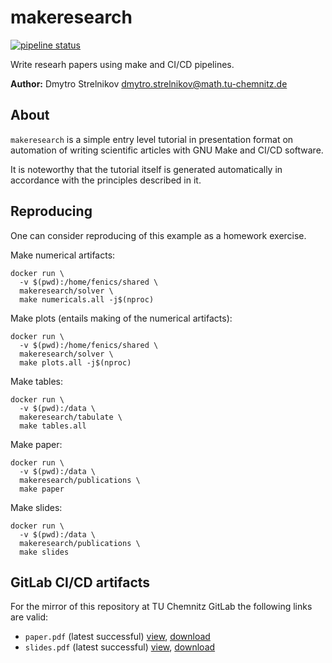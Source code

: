 makeresearch
============

[![pipeline status](https://gitlab.hrz.tu-chemnitz.de/dmst--tu-chemnitz.de/makeresearch/badges/master/pipeline.svg)](https://gitlab.hrz.tu-chemnitz.de/dmst--tu-chemnitz.de/makeresearch/-/commits/master)


Write researh papers using make and CI/CD pipelines.

**Author:** Dmytro Strelnikov <dmytro.strelnikov@math.tu-chemnitz.de>  


## About

`makeresearch` is a simple entry level tutorial in presentation format on automation of writing scientific articles with GNU Make and CI/CD software.

It is noteworthy that the tutorial itself is generated automatically in accordance with the principles described in it.


## Reproducing

One can consider reproducing of this example as a homework exercise.


Make numerical artifacts:
```
docker run \
  -v $(pwd):/home/fenics/shared \
  makeresearch/solver \
  make numericals.all -j$(nproc)
```

Make plots (entails making of the numerical artifacts):
```
docker run \
  -v $(pwd):/home/fenics/shared \
  makeresearch/solver \
  make plots.all -j$(nproc)
```

Make tables:
```
docker run \
  -v $(pwd):/data \
  makeresearch/tabulate \
  make tables.all
```

Make paper:
```
docker run \
  -v $(pwd):/data \
  makeresearch/publications \
  make paper
```

Make slides:
```
docker run \
  -v $(pwd):/data \
  makeresearch/publications \
  make slides
```


## GitLab CI/CD artifacts

For the mirror of this repository at TU Chemnitz GitLab the following links are valid:

- `paper.pdf` (latest successful) [view][gitlab-paper-view], [download][gitlab-paper-download]
- `slides.pdf` (latest successful) [view][gitlab-slides-view], [download][gitlab-slides-download]





[gitlab-paper-view]: https://gitlab.hrz.tu-chemnitz.de/dmst--tu-chemnitz.de/makeresearch/-/jobs/artifacts/master/file/paper.pdf?job=paper
[gitlab-paper-download]: https://gitlab.hrz.tu-chemnitz.de/dmst--tu-chemnitz.de/makeresearch/-/jobs/artifacts/master/raw/paper.pdf?job=paper

[gitlab-slides-view]: https://gitlab.hrz.tu-chemnitz.de/dmst--tu-chemnitz.de/makeresearch/-/jobs/artifacts/master/file/slides.pdf?job=slides
[gitlab-slides-download]: https://gitlab.hrz.tu-chemnitz.de/dmst--tu-chemnitz.de/makeresearch/-/jobs/artifacts/master/raw/slides.pdf?job=slides
